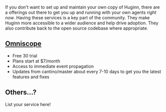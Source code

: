 If you don't want to set up and maintain your own copy of Huginn, there are a offerings out there to get you up and running with your own agents *right now*. Having these services is a key part of the community. They make Huginn more accessible to a wider audience and help drive adoption. They also contribute back to the open source codebase where appropriate. 

## [Omniscope](http://bit.ly/1ZaNdaK)
- Free 30 trial
- Plans start at $7/month
- Access to immediate event propagation
- Updates from cantino/master about every 7-10 days to get you the latest features and fixes

## Others...?
List your service here!